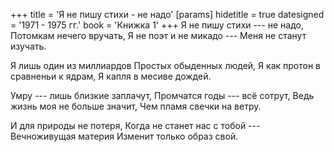+++
title = 'Я не пишу стихи - не надо'
[params]
  hidetitle = true
  datesigned = '1971 - 1975 гг.'
  book = 'Книжка 1'
+++
Я не пишу стихи --- не надо,
Потомкам нечего вручать,
Я не поэт и не микадо ---
Меня не станут изучать.

Я лишь один из миллиардов
Простых обыденных людей,
Я как протон в сравненьи к ядрам,
Я капля в месиве дождей.

Умру --- лишь близкие заплачут,
Промчатся годы --- всё сотрут,
Ведь жизнь моя не больше значит,
Чем пламя свечки на ветру.

И для природы не потеря,
Когда не станет нас с тобой ---
Вечноживущая материя
Изменит только образ свой.
<!-- [АвтИспр- Изменит только облик свой.] -->

<!-- [Илья- 1971-1975] -->
<!-- Книжка 1 -->
